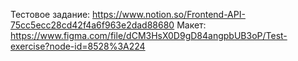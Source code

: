Тестовое задание: https://www.notion.so/Frontend-API-75cc5ecc28cd42f4a6f963e2dad88680
Макет: https://www.figma.com/file/dCM3HsX0D9gD84angpbUB3oP/Test-exercise?node-id=8528%3A224

